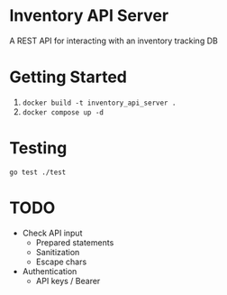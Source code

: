 # Inventory API Server

A REST API for interacting with an inventory tracking DB

# Getting Started

1. `docker build -t inventory_api_server .`
2. `docker compose up -d`

# Testing

`go test ./test`

# TODO

- Check API input
    - Prepared statements
    - Sanitization
    - Escape chars
- Authentication
    - API keys / Bearer